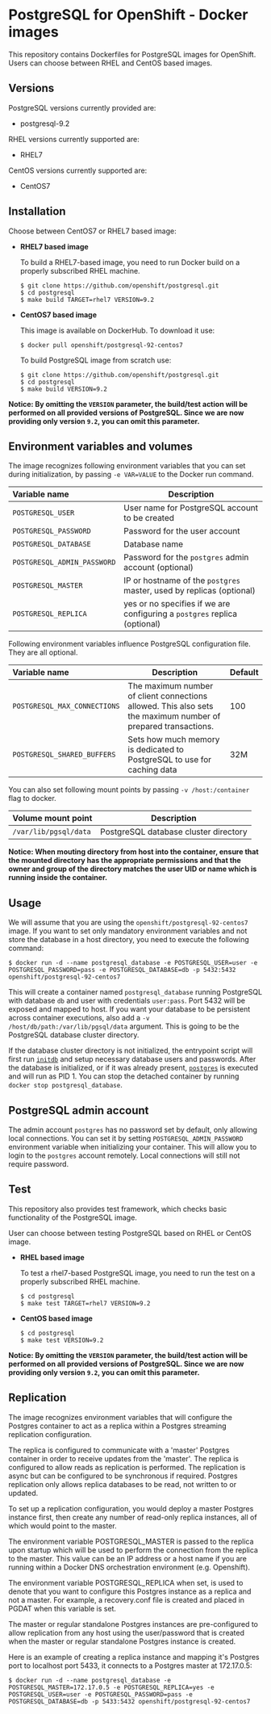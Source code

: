 PostgreSQL for OpenShift - Docker images
========================================

This repository contains Dockerfiles for PostgreSQL images for OpenShift.
Users can choose between RHEL and CentOS based images.


Versions
---------------
PostgreSQL versions currently provided are:
* postgresql-9.2

RHEL versions currently supported are:
* RHEL7

CentOS versions currently supported are:
* CentOS7


Installation
----------------------
Choose between CentOS7 or RHEL7 based image:

*  **RHEL7 based image**

    To build a RHEL7-based image, you need to run Docker build on a properly
    subscribed RHEL machine.

    ```
    $ git clone https://github.com/openshift/postgresql.git
    $ cd postgresql
    $ make build TARGET=rhel7 VERSION=9.2
    ```

*  **CentOS7 based image**

    This image is available on DockerHub. To download it use:

    ```
    $ docker pull openshift/postgresql-92-centos7
    ```

    To build PostgreSQL image from scratch use:

    ```
    $ git clone https://github.com/openshift/postgresql.git
    $ cd postgresql
    $ make build VERSION=9.2
    ```

**Notice: By omitting the `VERSION` parameter, the build/test action will be performed
on all provided versions of PostgreSQL. Since we are now providing only version `9.2`,
you can omit this parameter.**


Environment variables and volumes
----------------------------------

The image recognizes following environment variables that you can set during
initialization, by passing `-e VAR=VALUE` to the Docker run command.

|    Variable name             |    Description                                 |
| :--------------------------- | ---------------------------------------------- |
|  `POSTGRESQL_USER`           | User name for PostgreSQL account to be created |
|  `POSTGRESQL_PASSWORD`       | Password for the user account                  |
|  `POSTGRESQL_DATABASE`       | Database name                                  |
|  `POSTGRESQL_ADMIN_PASSWORD` | Password for the `postgres` admin account (optional)     |
|  `POSTGRESQL_MASTER`         | IP or hostname of the `postgres` master, used by replicas (optional)     |
|  `POSTGRESQL_REPLICA`        | yes or no specifies if we are configuring a `postgres` replica (optional)     |

Following environment variables influence PostgreSQL configuration file. They are all optional.

|    Variable name              |    Description                                                          |    Default
| :---------------------------- | ----------------------------------------------------------------------- | -------------------------------
|  `POSTGRESQL_MAX_CONNECTIONS` | The maximum number of client connections allowed. This also sets the maximum number of prepared transactions. |  100
|  `POSTGRESQL_SHARED_BUFFERS`  | Sets how much memory is dedicated to PostgreSQL to use for caching data |  32M

You can also set following mount points by passing `-v /host:/container` flag to docker.

|  Volume mount point      | Description                           |
| :----------------------- | ------------------------------------- |
|  `/var/lib/pgsql/data`   | PostgreSQL database cluster directory |

**Notice: When mouting directory from host into the container, ensure that the mounted
directory has the appropriate permissions and that the owner and group of the directory
matches the user UID or name which is running inside the container.**

Usage
----------------------

We will assume that you are using the `openshift/postgresql-92-centos7` image.
If you want to set only mandatory environment variables and not store the database
in a host directory, you need to execute the following command:

```
$ docker run -d --name postgresql_database -e POSTGRESQL_USER=user -e POSTGRESQL_PASSWORD=pass -e POSTGRESQL_DATABASE=db -p 5432:5432 openshift/postgresql-92-centos7
```

This will create a container named `postgresql_database` running PostgreSQL with
database `db` and user with credentials `user:pass`. Port 5432 will be exposed
and mapped to host. If you want your database to be persistent across container
executions, also add a `-v /host/db/path:/var/lib/pgsql/data` argument. This is
going to be the PostgreSQL database cluster directory.

If the database cluster directory is not initialized, the entrypoint script will
first run [`initdb`](http://www.postgresql.org/docs/9.2/static/app-initdb.html)
and setup necessary database users and passwords. After the database is initialized,
or if it was already present, [`postgres`](http://www.postgresql.org/docs/9.2/static/app-postgres.html)
is executed and will run as PID 1. You can stop the detached container by running
`docker stop postgresql_database`.


PostgreSQL admin account
------------------------
The admin account `postgres` has no password set by default, only allowing local
connections.  You can set it by setting `POSTGRESQL_ADMIN_PASSWORD` environment
variable when initializing your container. This will allow you to login to the
`postgres` account remotely. Local connections will still not require password.


Test
---------------------------------

This repository also provides test framework, which checks basic functionality
of the PostgreSQL image.

User can choose between testing PostgreSQL based on RHEL or CentOS image.

*  **RHEL based image**

    To test a rhel7-based PostgreSQL image, you need to run the test on a properly
    subscribed RHEL machine.

    ```
    $ cd postgresql
    $ make test TARGET=rhel7 VERSION=9.2
    ```

*  **CentOS based image**

    ```
    $ cd postgresql
    $ make test VERSION=9.2
    ```

**Notice: By omitting the `VERSION` parameter, the build/test action will be performed
on all provided versions of PostgreSQL. Since we are now providing only version `9.2`,
you can omit this parameter.**

Replication
----------------------------------

The image recognizes environment variables that will configure the
Postgres container to act as a replica within a Postgres streaming replication
configuration.  

The replica is configured to communicate with a 'master' Postgres container
in order to receive updates from the 'master'.  The replica is configured
to allow reads as replication is performed.  The replication is async but
can be configured to be synchronous if required.  Postgres replication
only allows replica databases to be read, not written to or updated.

To set up a replication configuration, you would deploy a master Postgres
instance first, then create any number of read-only replica instances, all of 
which would point to the master.

The environment variable POSTGRESQL_MASTER is passed to the replica upon
startup which will be used to perform the connection from the replica to
the master.  This value can be an IP address or a host name if you are
running within a Docker DNS orchestration environment (e.g. Openshift).

The environment variable POSTGRESQL_REPLICA when set, is used to denote
that you want to configure this Postgres instance as a replica and not a master.
For example, a recovery.conf file is created and placed in PGDAT when this
variable is set.

The master or regular standalone Postgres instances are pre-configured to
allow replication from any host using the user/password that is created
when the master or regular standalone Postgres instance is created.

Here is an example of creating a replica instance and mapping it's Postgres port to localhost port 5433, it connects to a Postgres master at 172.17.0.5:
```
$ docker run -d --name postgresql_database -e POSTGRESQL_MASTER=172.17.0.5 -e POSTGRESQL_REPLICA=yes -e POSTGRESQL_USER=user -e POSTGRESQL_PASSWORD=pass -e POSTGRESQL_DATABASE=db -p 5433:5432 openshift/postgresql-92-centos7
```
